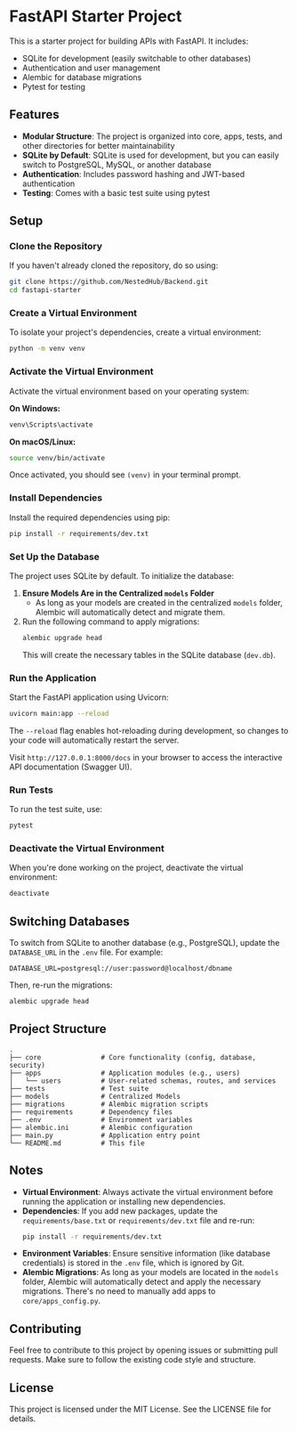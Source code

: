 
# FastAPI Starter Project

This is a starter project for building APIs with FastAPI. It includes:

- SQLite for development (easily switchable to other databases)
- Authentication and user management
- Alembic for database migrations
- Pytest for testing

## Features

- **Modular Structure**: The project is organized into core, apps, tests, and other directories for better maintainability
- **SQLite by Default**: SQLite is used for development, but you can easily switch to PostgreSQL, MySQL, or another database
- **Authentication**: Includes password hashing and JWT-based authentication
- **Testing**: Comes with a basic test suite using pytest

## Setup

### Clone the Repository

If you haven't already cloned the repository, do so using:

```bash
git clone https://github.com/NestedHub/Backend.git
cd fastapi-starter
```

### Create a Virtual Environment

To isolate your project's dependencies, create a virtual environment:

```bash
python -m venv venv
```

### Activate the Virtual Environment

Activate the virtual environment based on your operating system:

**On Windows:**

```bash
venv\Scripts\activate
```

**On macOS/Linux:**

```bash
source venv/bin/activate
```

Once activated, you should see `(venv)` in your terminal prompt.

### Install Dependencies

Install the required dependencies using pip:

```bash
pip install -r requirements/dev.txt
```

### Set Up the Database

The project uses SQLite by default. To initialize the database:

1. **Ensure Models Are in the Centralized `models` Folder**
   - As long as your models are created in the centralized `models` folder, Alembic will automatically detect and migrate them.
2. Run the following command to apply migrations:
   ```bash
   alembic upgrade head
   ```
   This will create the necessary tables in the SQLite database (`dev.db`).

### Run the Application

Start the FastAPI application using Uvicorn:

```bash
uvicorn main:app --reload
```

The `--reload` flag enables hot-reloading during development, so changes to your code will automatically restart the server.

Visit `http://127.0.0.1:8000/docs` in your browser to access the interactive API documentation (Swagger UI).

### Run Tests

To run the test suite, use:

```bash
pytest
```

### Deactivate the Virtual Environment

When you're done working on the project, deactivate the virtual environment:

```bash
deactivate
```

## Switching Databases

To switch from SQLite to another database (e.g., PostgreSQL), update the `DATABASE_URL` in the `.env` file. For example:

```
DATABASE_URL=postgresql://user:password@localhost/dbname
```

Then, re-run the migrations:

```bash
alembic upgrade head
```

## Project Structure

```
.
├── core               # Core functionality (config, database, security)
├── apps               # Application modules (e.g., users)
│   └── users          # User-related schemas, routes, and services
├── tests              # Test suite
├── models             # Centralized Models
├── migrations         # Alembic migration scripts
├── requirements       # Dependency files
├── .env               # Environment variables
├── alembic.ini        # Alembic configuration
├── main.py            # Application entry point
└── README.md          # This file
```

## Notes

- **Virtual Environment**: Always activate the virtual environment before running the application or installing new dependencies.
- **Dependencies**: If you add new packages, update the `requirements/base.txt` or `requirements/dev.txt` file and re-run:
  ```bash
  pip install -r requirements/dev.txt
  ```
- **Environment Variables**: Ensure sensitive information (like database credentials) is stored in the `.env` file, which is ignored by Git.
- **Alembic Migrations**: As long as your models are located in the `models` folder, Alembic will automatically detect and apply the necessary migrations. There's no need to manually add apps to `core/apps_config.py`.

## Contributing

Feel free to contribute to this project by opening issues or submitting pull requests. Make sure to follow the existing code style and structure.

## License

This project is licensed under the MIT License. See the LICENSE file for details.
